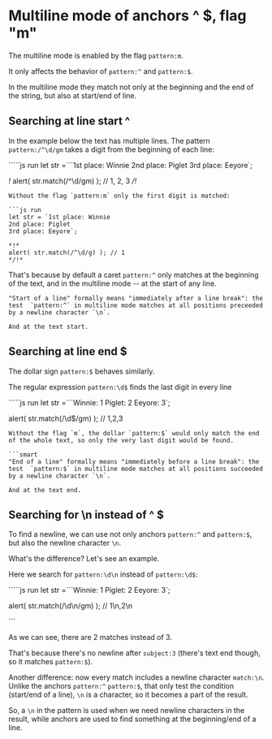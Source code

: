 # Multiline mode of anchors ^ $, flag "m"

The multiline mode is enabled by the flag `pattern:m`.

It only affects the behavior of `pattern:^` and `pattern:$`.

In the multiline mode they match not only at the beginning and the end of the string, but also at start/end of line.

## Searching at line start ^

In the example below the text has multiple lines. The pattern `pattern:/^\d/gm` takes a digit from the beginning of each line:

`````js run let str =```1st place: Winnie 2nd place: Piglet 3rd place: Eeyore\`;

_!_ alert\( str.match\(/^\d/gm\) \); // 1, 2, 3 _/!_

```text
Without the flag `pattern:m` only the first digit is matched:

```js run
let str = `1st place: Winnie
2nd place: Piglet
3rd place: Eeyore`;

*!*
alert( str.match(/^\d/g) ); // 1
*/!*
```

That's because by default a caret `pattern:^` only matches at the beginning of the text, and in the multiline mode -- at the start of any line.

```text
"Start of a line" formally means "immediately after a line break": the test  `pattern:^` in multiline mode matches at all positions preceeded by a newline character `\n`.

And at the text start.
```

## Searching at line end $

The dollar sign `pattern:$` behaves similarly.

The regular expression `pattern:\d$` finds the last digit in every line

`````js run let str =```Winnie: 1 Piglet: 2 Eeyore: 3\`;

alert\( str.match\(/\d$/gm\) \); // 1,2,3

```text
Without the flag `m`, the dollar `pattern:$` would only match the end of the whole text, so only the very last digit would be found.

```smart
"End of a line" formally means "immediately before a line break": the test  `pattern:$` in multiline mode matches at all positions succeeded by a newline character `\n`.

And at the text end.
```

## Searching for \n instead of ^ $

To find a newline, we can use not only anchors `pattern:^` and `pattern:$`, but also the newline character `\n`.

What's the difference? Let's see an example.

Here we search for `pattern:\d\n` instead of `pattern:\d$`:

`````js run let str =```Winnie: 1 Piglet: 2 Eeyore: 3\`;

alert\( str.match\(/\d\n/gm\) \); // 1\n,2\n

\`\`\`

As we can see, there are 2 matches instead of 3.

That's because there's no newline after `subject:3` \(there's text end though, so it matches `pattern:$`\).

Another difference: now every match includes a newline character `match:\n`. Unlike the anchors `pattern:^` `pattern:$`, that only test the condition \(start/end of a line\), `\n` is a character, so it becomes a part of the result.

So, a `\n` in the pattern is used when we need newline characters in the result, while anchors are used to find something at the beginning/end of a line.

